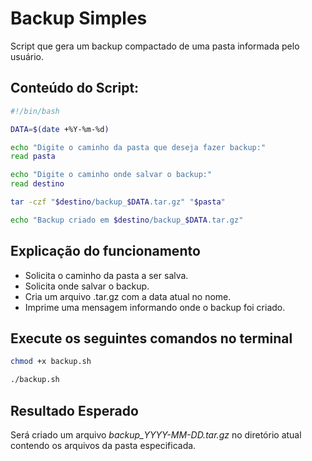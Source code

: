 # Backup Simples
Script que gera um backup compactado de uma pasta informada pelo usuário.

## Conteúdo do Script:
```bash
#!/bin/bash

DATA=$(date +%Y-%m-%d)

echo "Digite o caminho da pasta que deseja fazer backup:"
read pasta

echo "Digite o caminho onde salvar o backup:"
read destino

tar -czf "$destino/backup_$DATA.tar.gz" "$pasta"

echo "Backup criado em $destino/backup_$DATA.tar.gz"
```

## Explicação do funcionamento
- Solicita o caminho da pasta a ser salva.
- Solicita onde salvar o backup.
- Cria um arquivo .tar.gz com a data atual no nome.
- Imprime uma mensagem informando onde o backup foi criado.


## Execute os seguintes comandos no terminal
```bash
chmod +x backup.sh
```
```bash
./backup.sh
```

## Resultado Esperado
Será criado um arquivo *backup_YYYY-MM-DD.tar.gz* no diretório atual contendo os arquivos da pasta especificada.

